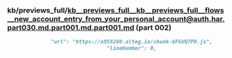 ### kb/previews_full/kb__previews_full__kb__previews_full__flows__new_account_entry_from_your_personal_account@auth.har.part030.md.part001.md.part001.md (part 002)

```md
              "url": "https://n958200.alteg.io/chunk-6FGVQ7PR.js",
                                "lineNumber": 0,
                         
```

```
